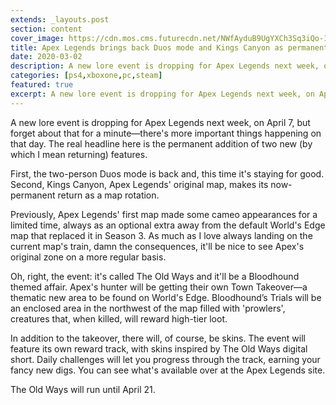 ```yaml
---
extends: _layouts.post
section: content
cover_image: https://cdn.mos.cms.futurecdn.net/NWfAyduB9UgYXCh3Sq3iQo-1024-80.jpg.webp
title: Apex Legends brings back Duos mode and Kings Canyon as permanent fixtures next week
date: 2020-03-02
description: A new lore event is dropping for Apex Legends next week, on April 7, but forget about that for a minute—there's more important things happening on that day. The real headline here is the permanent addition of two new (by which I mean returning) features.
categories: [ps4,xboxone,pc,steam]
featured: true
excerpt: A new lore event is dropping for Apex Legends next week, on April 7, but forget about that for a minute—there's more important things happening on that day. The real headline here is the permanent addition of two new (by which I mean returning) features.
---
```


A new lore event is dropping for Apex Legends next week, on April 7, but forget about that for a minute—there's more important things happening on that day. The real headline here is the permanent addition of two new (by which I mean returning) features.

First, the two-person Duos mode is back and, this time it's staying for good. Second, Kings Canyon, Apex Legends' original map, makes its now-permanent return as a map rotation.

Previously, Apex Legends' first map made some cameo appearances for a limited time, always as an optional extra away from the default World's Edge map that replaced it in Season 3. As much as I love always landing on the current map's train, damn the consequences, it'll be nice to see Apex's original zone on a more regular basis.

Oh, right, the event: it's called The Old Ways and it'll be a Bloodhound themed affair. Apex's hunter will be getting their own Town Takeover—a thematic new area to be found on World's Edge. Bloodhound’s Trials will be an enclosed area in the northwest of the map filled with 'prowlers', creatures that, when killed, will reward high-tier loot.

In addition to the takeover, there will, of course, be skins. The event will feature its own reward track, with skins inspired by The Old Ways digital short. Daily challenges will let you progress through the track, earning your fancy new digs. You can see what's available over at the Apex Legends site.

The Old Ways will run until April 21.